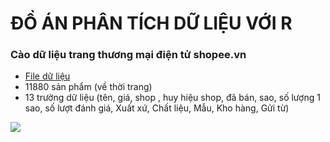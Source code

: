 # ĐỒ ÁN PHÂN TÍCH DỮ LIỆU VỚI R
### Cào dữ liệu trang thương mại điện tử shopee.vn 
- [File dữ liệu](https://github.com/PhanTheMinhChau/doanR-crawlwebpage/blob/main/data.csv)
- 11880 sản phẩm (về thời trang)
- 13 trường dữ liệu (tên, giá, shop , huy hiệu shop, đã bán, sao, số lượng 1 sao, số lượt đánh giá, Xuất xứ, Chất liệu, Mẫu, Kho hàng, Gửi từ)

![](https://komarev.com/ghpvc/?username=phantheminhchau736473&label=VIEWS)
